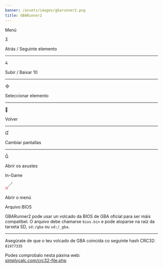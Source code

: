 ```yaml
---
banner: /assets/images/gbarunner2.png
title: GBARunner2
---
```


<div id="menu" class="section-title">Menú</div>
<div class="section-body">
    <div class="button-action-group">
        <p class="button-action button">&#xE07D;</p>
        <p class="button-action-text">Atrás / Seguinte elemento</p>
    </div>
    <hr>
    <div class="button-action-group">
        <p class="button-action button">&#xE07E;</p>
        <p class="button-action-text">Subir / Baixar 10</p>
    </div>
    <hr>
    <div class="button-action-group">
        <p class="button-action button">&#xE000;</p>
        <p class="button-action-text">Seleccionar elemento</p>
    </div>
    <hr>
    <div class="button-action-group">
        <p class="button-action button">&#xE001;</p>
        <p class="button-action-text">Volver</p>
    </div>
    <hr>
    <div class="button-action-group">
        <p class="button-action button">&#xE004;</p>
        <p class="button-action-text">Cambiar pantallas</p>
    </div>
    <hr>
    <div class="button-action-group">
        <p class="button-action button">&#xE005;</p>
        <p class="button-action-text">Abrir os axustes</p>
    </div>
</div>
<div id="in-game" class="section-title">In-Game</div>
<div class="section-body">
    <div class="button-action-group">
        <p class="button-action"><img src="/assets/images/tap.png" alt="Toca a pantalla táctil"></p>
        <p class="button-action-text">Abrir o menú</p>
    </div>
</div>
<div id="bios-file" class="section-title">Arquivo BIOS</div>
<div class="section-body">
    <p>
        GBARunner2 pode usar un volcado da BIOS de GBA oficial para ser máis compatibel. O arquivo debe chamarse <code>bios.bin</code> e pode atoparse na raíz da tarxeta SD, <code>sd:/gba</code> ou <code>sd:/_gba</code>.
    </p>
    <hr>
    <p>
        Asegúrate de que o teu volcado de GBA coincida co seguinte hash CRC32: <code>81977335</code>
    </p>
    <p>
        Podes comprobalo nesta páxina web:<br><a href="https://simplycalc.com/crc32-file.php">simplycalc.com/crc32-file.php</a>
    </p>
</div>
